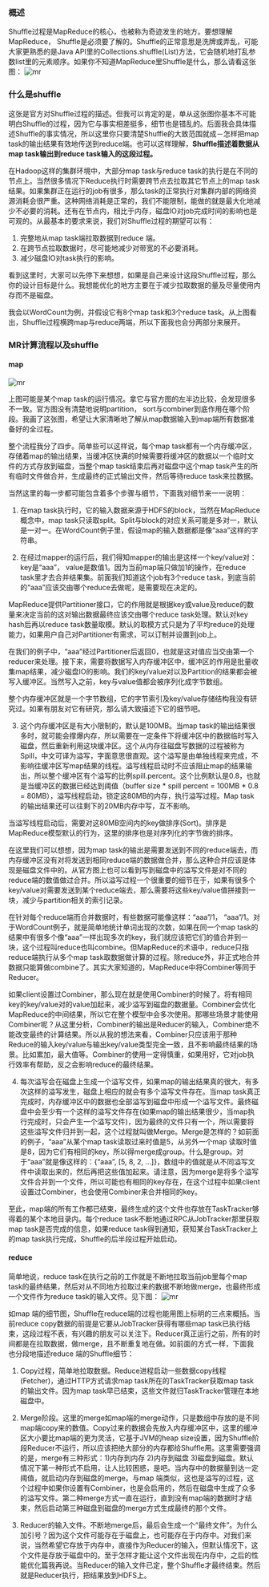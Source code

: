 ### 概述
Shuffle过程是MapReduce的核心，也被称为奇迹发生的地方。要想理解MapReduce， Shuffle是必须要了解的。Shuffle的正常意思是洗牌或弄乱，可能大家更熟悉的是Java API里的Collections.shuffle(List)方法，它会随机地打乱参数list里的元素顺序。如果你不知道MapReduce里Shuffle是什么，那么请看这张图： 
![mr](https://github.com/ordinary-zhang/Hadoop/blob/master/%E5%9B%BE%E7%89%87/mr.PNG)

### 什么是shuffle
 这张是官方对Shuffle过程的描述。但我可以肯定的是，单从这张图你基本不可能明白Shuffle的过程，因为它与事实相差挺多，细节也是错乱的。后面我会具体描述Shuffle的事实情况，所以这里你只要清楚Shuffle的大致范围就成－怎样把map task的输出结果有效地传送到reduce端。也可以这样理解，**Shuffle描述着数据从map task输出到reduce task输入的这段过程。** 

在Hadoop这样的集群环境中，大部分map task与reduce task的执行是在不同的节点上。当然很多情况下Reduce执行时需要跨节点去拉取其它节点上的map task结果。如果集群正在运行的job有很多，那么task的正常执行对集群内部的网络资源消耗会很严重。这种网络消耗是正常的，我们不能限制，能做的就是最大化地减少不必要的消耗。还有在节点内，相比于内存，磁盘IO对job完成时间的影响也是可观的。从最基本的要求来说，我们对Shuffle过程的期望可以有： 
1. 完整地从map task端拉取数据到reduce 端。 
2. 在跨节点拉取数据时，尽可能地减少对带宽的不必要消耗。 
3. 减少磁盘IO对task执行的影响。 

看到这里时，大家可以先停下来想想，如果是自己来设计这段Shuffle过程，那么你的设计目标是什么。我想能优化的地方主要在于减少拉取数据的量及尽量使用内存而不是磁盘。 

我会以WordCount为例，并假设它有8个map task和3个reduce task。从上图看出，Shuffle过程横跨map与reduce两端，所以下面我也会分两部分来展开。 

### MR计算流程以及shuffle
#### map
![mr](https://github.com/ordinary-zhang/Hadoop/blob/master/%E5%9B%BE%E7%89%87/map.PNG)

上图可能是某个map task的运行情况。拿它与官方图的左半边比较，会发现很多不一致。官方图没有清楚地说明partition， sort与combiner到底作用在哪个阶段。我画了这张图，希望让大家清晰地了解从map数据输入到map端所有数据准备好的全过程。 

整个流程我分了四步。简单些可以这样说，每个map task都有一个内存缓冲区，存储着map的输出结果，当缓冲区快满的时候需要将缓冲区的数据以一个临时文件的方式存放到磁盘，当整个map task结束后再对磁盘中这个map task产生的所有临时文件做合并，生成最终的正式输出文件，然后等待reduce task来拉数据。 

当然这里的每一步都可能包含着多个步骤与细节，下面我对细节来一一说明： 
1. 在map task执行时，它的输入数据来源于HDFS的block，当然在MapReduce概念中，map task只读取split。Split与block的对应关系可能是多对一，默认是一对一。在WordCount例子里，假设map的输入数据都是像“aaa”这样的字符串。 

2. 在经过mapper的运行后，我们得知mapper的输出是这样一个key/value对： key是“aaa”， value是数值1。因为当前map端只做加1的操作，在reduce task里才去合并结果集。前面我们知道这个job有3个reduce task，到底当前的“aaa”应该交由哪个reduce去做呢，是需要现在决定的。 

MapReduce提供Partitioner接口，它的作用就是根据key或value及reduce的数量来决定当前的这对输出数据最终应该交由哪个reduce task处理。默认对key hash后再以reduce task数量取模。默认的取模方式只是为了平均reduce的处理能力，如果用户自己对Partitioner有需求，可以订制并设置到job上。 

在我们的例子中，“aaa”经过Partitioner后返回0，也就是这对值应当交由第一个reducer来处理。接下来，需要将数据写入内存缓冲区中，缓冲区的作用是批量收集map结果，减少磁盘IO的影响。我们的key/value对以及Partition的结果都会被写入缓冲区。当然写入之前，key与value值都会被序列化成字节数组。 

整个内存缓冲区就是一个字节数组，它的字节索引及key/value存储结构我没有研究过。如果有朋友对它有研究，那么请大致描述下它的细节吧。 

3. 这个内存缓冲区是有大小限制的，默认是100MB。当map task的输出结果很多时，就可能会撑爆内存，所以需要在一定条件下将缓冲区中的数据临时写入磁盘，然后重新利用这块缓冲区。这个从内存往磁盘写数据的过程被称为Spill，中文可译为溢写，字面意思很直观。这个溢写是由单独线程来完成，不影响往缓冲区写map结果的线程。溢写线程启动时不应该阻止map的结果输出，所以整个缓冲区有个溢写的比例spill.percent。这个比例默认是0.8，也就是当缓冲区的数据已经达到阈值（buffer size * spill percent = 100MB * 0.8 = 80MB），溢写线程启动，锁定这80MB的内存，执行溢写过程。Map task的输出结果还可以往剩下的20MB内存中写，互不影响。 

当溢写线程启动后，需要对这80MB空间内的key做排序(Sort)。排序是MapReduce模型默认的行为，这里的排序也是对序列化的字节做的排序。 

在这里我们可以想想，因为map task的输出是需要发送到不同的reduce端去，而内存缓冲区没有对将发送到相同reduce端的数据做合并，那么这种合并应该是体现是磁盘文件中的。从官方图上也可以看到写到磁盘中的溢写文件是对不同的reduce端的数值做过合并。所以溢写过程一个很重要的细节在于，如果有很多个key/value对需要发送到某个reduce端去，那么需要将这些key/value值拼接到一块，减少与partition相关的索引记录。 

在针对每个reduce端而合并数据时，有些数据可能像这样：“aaa”/1， “aaa”/1。对于WordCount例子，就是简单地统计单词出现的次数，如果在同一个map task的结果中有很多个像“aaa”一样出现多次的key，我们就应该把它们的值合并到一块，这个过程叫reduce也叫combine。但MapReduce的术语中，reduce只指reduce端执行从多个map task取数据做计算的过程。除reduce外，非正式地合并数据只能算做combine了。其实大家知道的，MapReduce中将Combiner等同于Reducer。 

如果client设置过Combiner，那么现在就是使用Combiner的时候了。将有相同key的key/value对的value加起来，减少溢写到磁盘的数据量。Combiner会优化MapReduce的中间结果，所以它在整个模型中会多次使用。那哪些场景才能使用Combiner呢？从这里分析，Combiner的输出是Reducer的输入，Combiner绝不能改变最终的计算结果。所以从我的想法来看，Combiner只应该用于那种Reduce的输入key/value与输出key/value类型完全一致，且不影响最终结果的场景。比如累加，最大值等。Combiner的使用一定得慎重，如果用好，它对job执行效率有帮助，反之会影响reduce的最终结果。 

4. 每次溢写会在磁盘上生成一个溢写文件，如果map的输出结果真的很大，有多次这样的溢写发生，磁盘上相应的就会有多个溢写文件存在。当map task真正完成时，内存缓冲区中的数据也全部溢写到磁盘中形成一个溢写文件。最终磁盘中会至少有一个这样的溢写文件存在(如果map的输出结果很少，当map执行完成时，只会产生一个溢写文件)，因为最终的文件只有一个，所以需要将这些溢写文件归并到一起，这个过程就叫做Merge。Merge是怎样的？如前面的例子，“aaa”从某个map task读取过来时值是5，从另外一个map 读取时值是8，因为它们有相同的key，所以得merge成group。什么是group。对于“aaa”就是像这样的：{“aaa”, [5, 8, 2, …]}，数组中的值就是从不同溢写文件中读取出来的，然后再把这些值加起来。请注意，因为merge是将多个溢写文件合并到一个文件，所以可能也有相同的key存在，在这个过程中如果client设置过Combiner，也会使用Combiner来合并相同的key。 

至此，map端的所有工作都已结束，最终生成的这个文件也存放在TaskTracker够得着的某个本地目录内。每个reduce task不断地通过RPC从JobTracker那里获取map task是否完成的信息，如果reduce task得到通知，获知某台TaskTracker上的map task执行完成，Shuffle的后半段过程开始启动。
#### reduce
 简单地说，reduce task在执行之前的工作就是不断地拉取当前job里每个map task的最终结果，然后对从不同地方拉取过来的数据不断地做merge，也最终形成一个文件作为reduce task的输入文件。见下图： 
 ![mr](https://github.com/ordinary-zhang/Hadoop/blob/master/%E5%9B%BE%E7%89%87/reduce.PNG)
 
如map 端的细节图，Shuffle在reduce端的过程也能用图上标明的三点来概括。当前reduce copy数据的前提是它要从JobTracker获得有哪些map task已执行结束，这段过程不表，有兴趣的朋友可以关注下。Reducer真正运行之前，所有的时间都是在拉取数据，做merge，且不断重复地在做。如前面的方式一样，下面我也分段地描述reduce 端的Shuffle细节： 
1. Copy过程，简单地拉取数据。Reduce进程启动一些数据copy线程(Fetcher)，通过HTTP方式请求map task所在的TaskTracker获取map task的输出文件。因为map task早已结束，这些文件就归TaskTracker管理在本地磁盘中。 

2. Merge阶段。这里的merge如map端的merge动作，只是数组中存放的是不同map端copy来的数值。Copy过来的数据会先放入内存缓冲区中，这里的缓冲区大小要比map端的更为灵活，它基于JVM的heap size设置，因为Shuffle阶段Reducer不运行，所以应该把绝大部分的内存都给Shuffle用。这里需要强调的是，merge有三种形式：1)内存到内存  2)内存到磁盘  3)磁盘到磁盘。默认情况下第一种形式不启用，让人比较困惑，是吧。当内存中的数据量到达一定阈值，就启动内存到磁盘的merge。与map 端类似，这也是溢写的过程，这个过程中如果你设置有Combiner，也是会启用的，然后在磁盘中生成了众多的溢写文件。第二种merge方式一直在运行，直到没有map端的数据时才结束，然后启动第三种磁盘到磁盘的merge方式生成最终的那个文件。 

3. Reducer的输入文件。不断地merge后，最后会生成一个“最终文件”。为什么加引号？因为这个文件可能存在于磁盘上，也可能存在于内存中。对我们来说，当然希望它存放于内存中，直接作为Reducer的输入，但默认情况下，这个文件是存放于磁盘中的。至于怎样才能让这个文件出现在内存中，之后的性能优化篇我再说。当Reducer的输入文件已定，整个Shuffle才最终结束。然后就是Reducer执行，把结果放到HDFS上。 
